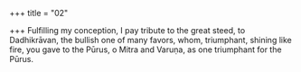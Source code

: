 +++
title = "02"

+++
Fulfilling my conception, I pay tribute to the great steed, to
Dadhikrāvan, the bullish one of many favors,
whom, triumphant, shining like fire, you gave to the Pūrus, o Mitra and  Varuṇa, as one triumphant for the Pūrus.
